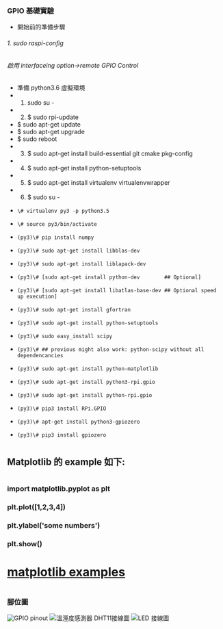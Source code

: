 ### GPIO 基礎實驗
* 開始前的準備步驟
###### 1. sudo raspi-config
######     啟用 interfaceing option->remote GPIO Control
* 準備 python3.6 虛擬環境
* 1. sudo su -
* 2. $ sudo rpi-update
*    $ sudo apt-get update
*    $ sudo apt-get upgrade
*    $ sudo reboot
* 3. $ sudo apt-get install build-essential git cmake pkg-config
* 4. $ sudo apt-get install python-setuptools
* 5. $ sudo apt-get install virtualenv virtualenvwrapper
* 6. $ sudo su -
*     \# virtualenv py3 -p python3.5
*     \# source py3/bin/activate
*     (py3)\# pip install numpy
*     (py3)\# sudo apt-get install libblas-dev 
*     (py3)\# sudo apt-get install liblapack-dev      
*     (py3)\# [sudo apt-get install python-dev        ## Optional]
*     (py3)\# [sudo apt-get install libatlas-base-dev ## Optional speed up execution]
*     (py3)\# sudo apt-get install gfortran           
*     (py3)\# sudo apt-get install python-setuptools  
*     (py3)\# sudo easy_install scipy                 
*     (py3)\# ## previous might also work: python-scipy without all dependencancies
*     (py3)\# sudo apt-get install python-matplotlib  
*     (py3)\# sudo apt-get install python3-rpi.gpio
*     (py3)\# sudo apt-get install python-rpi.gpio
*     (py3)\# pip3 install RPi.GPIO
*     (py3)\# apt-get install python3-gpiozero
*     (py3)\# pip3 install gpiozero
#
## Matplotlib 的 example 如下:
#
### import matplotlib.pyplot as plt
### plt.plot([1,2,3,4])
### plt.ylabel('some numbers')
### plt.show()
#
# [matplotlib examples](https://matplotlib.org/1.4.1/users/pyplot_tutorial.html)
#
### 腳位圖
![GPIO pinout](https://github.com/jumbokh/rpi_class/blob/master/src/images/166109.jpg)
![溫溼度感測器 DHT11接線圖](https://github.com/jumbokh/rpi_class/blob/master/src/images/166107.jpg)
![LED 接線圖](https://github.com/jumbokh/rpi_class/blob/master/src/images/166108.jpg)

